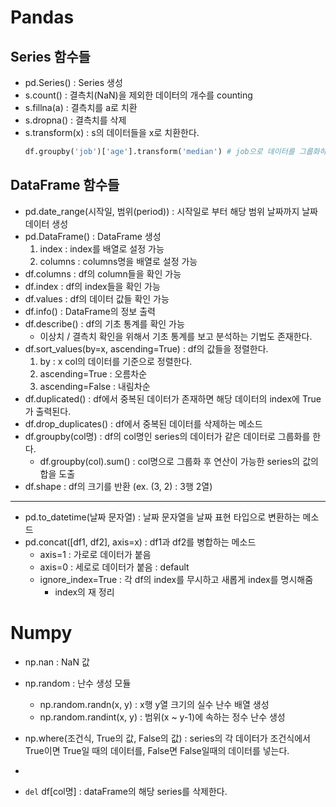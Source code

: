 # Pandas
## Series 함수들
- pd.Series() : Series 생성
- s.count() : 결측치(NaN)을 제외한 데이터의 개수를 counting
- s.fillna(a) : 결측치를 a로 치환
- s.dropna() : 결측치를 삭제
- s.transform(x) : s의 데이터들을 x로 치환한다.
  ```python
  df.groupby('job')['age'].transform('median') # job으로 데이터를 그룹화하고 각 데이터의 age를 중앙값으로 치환한다.
  ```
  

## DataFrame 함수들
- pd.date_range(시작일, 범위(period)) : 시작일로 부터 해당 범위 날짜까지 날짜 데이터 생성
- pd.DataFrame() : DataFrame 생성
  1. index : index를 배열로 설정 가능
  2. columns : columns명을 배열로 설정 가능
- df.columns : df의 column들을 확인 가능
- df.index : df의 index들을 확인 가능
- df.values : df의 데이터 값들 확인 가능
- df.info() : DataFrame의 정보 출력
- df.describe() : df의 기초 통계를 확인 가능
  - 이상치 / 결측치 확인을 위해서 기초 통계를 보고 분석하는 기법도 존재한다.
- df.sort_values(by=x, ascending=True) : df의 값들을 정렬한다.
  1. by : x col의 데이터를 기준으로 정렬한다.
  2. ascending=True : 오름차순
  3. ascending=False : 내림차순
- df.duplicated() : df에서 중복된 데이터가 존재하면 해당 데이터의 index에 True가 출력된다.
- df.drop_duplicates() : df에서 중복된 데이터를 삭제하는 메소드
- df.groupby(col명) : df의 col명인 series의 데이터가 같은 데이터로 그룹화를 한다.
  - df.groupby(col).sum() : col명으로 그룹화 후 연산이 가능한 series의 값의 합을 도출
- df.shape : df의 크기를 반환 (ex. (3, 2) : 3행 2열)
------
- pd.to_datetime(날짜 문자열) : 날짜 문자열을 날짜 표현 타입으로 변환하는 메소드
- pd.concat([df1, df2], axis=x) : df1과 df2를 병합하는 메소드
  - axis=1 : 가로로 데이터가 붙음
  - axis=0 : 세로로 데이터가 붙음 : default
  - ignore_index=True : 각 df의 index를 무시하고 새롭게 index를 명시해줌
    - index의 재 정리
  

# Numpy
- np.nan : NaN 값
- np.random : 난수 생성 모듈
  - np.random.randn(x, y) : x행 y열 크기의 실수 난수 배열 생성
  - np.random.randint(x, y) : 범위(x ~ y-1)에 속하는 정수 난수 생성
- np.where(조건식, True의 값, False의 값) : series의 각 데이터가 조건식에서 True이면 True일 때의 데이터를, False면 False일때의 데이터를 넣는다.
- 





- `del` df[col명] : dataFrame의 해당 series를 삭제한다.


